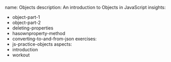 name: Objects
description: An introduction to Objects in JavaScript
insights:
  - object-part-1
  - object-part-2
  - deleting-properties
  - hasownproperty-method
  - converting-to-and-from-json
exercises:
  - js-practice-objects
aspects:
  - introduction
  - workout
